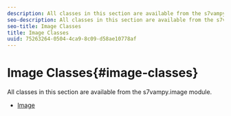 ```yaml
---
description: All classes in this section are available from the s7vampy.image module.
seo-description: All classes in this section are available from the s7vampy.image module.
seo-title: Image Classes
title: Image Classes
uuid: 75263264-0504-4ca9-8c09-d58ae10778af
---
```


# Image Classes{#image-classes}

All classes in this section are available from the s7vampy.image module.

* [Image](r-class-s7vampy.image.image.md)
